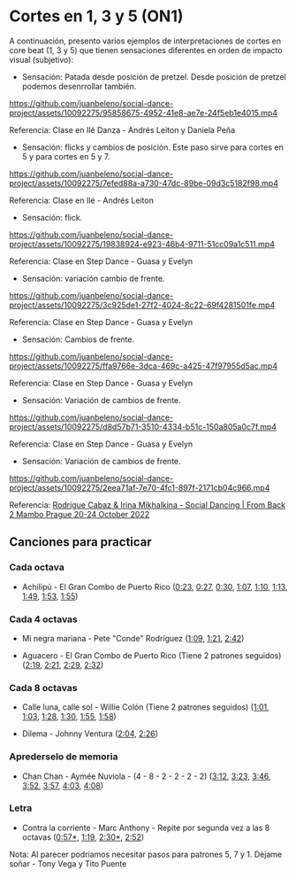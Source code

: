 # Cortes en 1, 3 y 5 (ON1)

A continuación, presento varios ejemplos de interpretaciones de cortes en core beat (1, 3 y 5) que tienen sensaciones diferentes en orden de impacto visual (subjetivo):


- Sensación: Patada desde posición de pretzel. Desde posición de pretzel podemos desenrrollar también.

https://github.com/juanbeleno/social-dance-project/assets/10092275/95858675-4952-41e8-ae7e-24f5eb1e4015.mp4

Referencia: Clase en Ilé Danza - Andrés Leiton y Daniela Peña


- Sensación: flicks y cambios de posición. Este paso sirve para cortes en 5 y para cortes en 5 y 7.

https://github.com/juanbeleno/social-dance-project/assets/10092275/7efed88a-a730-47dc-89be-09d3c5182f98.mp4

Referencia: Clase en Ilé - Andrés Leiton


- Sensación: flick.

https://github.com/juanbeleno/social-dance-project/assets/10092275/19838924-e923-46b4-9711-51cc09a1c511.mp4

Referencia: Clase en Step Dance - Guasa y Evelyn


- Sensación: variación cambio de frente.

https://github.com/juanbeleno/social-dance-project/assets/10092275/3c925de1-27f2-4024-8c22-69f4281501fe.mp4

Referencia: Clase en Step Dance - Guasa y Evelyn


- Sensación: Cambios de frente.

https://github.com/juanbeleno/social-dance-project/assets/10092275/ffa9766e-3dca-469c-a425-47f97955d5ac.mp4

Referencia: Clase en Step Dance - Guasa y Evelyn


- Sensación: Variación de cambios de frente.

https://github.com/juanbeleno/social-dance-project/assets/10092275/d8d57b71-3510-4334-b51c-150a805a0c7f.mp4

Referencia: Clase en Step Dance - Guasa y Evelyn


- Sensación: Variación de cambios de frente.

https://github.com/juanbeleno/social-dance-project/assets/10092275/2eea71af-7e70-4fc1-897f-2171cb04c966.mp4

Referencia: [Rodrigue Cabaz & Irina Mikhalkina - Social Dancing | From Back 2 Mambo Prague 20-24 October 2022](https://youtu.be/EwDtcsb-KAc?si=Qf_gPrCOuIK7PycS&t=11)


## Canciones para practicar

### Cada octava

- Achilipú - El Gran Combo de Puerto Rico ([0:23](https://youtu.be/87LR5r8WYX4?si=e3ZEPjkJXvHsUs6w&t=23), [0:27](https://youtu.be/87LR5r8WYX4?si=IGFl6QPNpXhQG6kx&t=27), [0:30](https://youtu.be/87LR5r8WYX4?si=7mNa5o23vnmRbZ0-&t=30), [1:07](https://youtu.be/87LR5r8WYX4?si=t9SmHVJSDqoO7HUH&t=67), [1:10](https://youtu.be/87LR5r8WYX4?si=OY_NYDprLOSuPRny&t=70), [1:13](https://youtu.be/87LR5r8WYX4?si=RVkAjxc_HMm7pDHT&t=73), [1:49](https://youtu.be/87LR5r8WYX4?si=LlIBPk3gQkpXrFer&t=109), [1:53](https://youtu.be/87LR5r8WYX4?si=2ORvfAANBBym6E4s&t=113), [1:55](https://youtu.be/87LR5r8WYX4?si=6Suh8SvlS4wfP1Cc&t=115))

### Cada 4 octavas

- Mi negra mariana - Pete "Conde" Rodríguez ([1:09](https://youtu.be/RKf2AYtLvc8?si=yWRVn-qbit2-E2Zo&t=69), [1:21](https://youtu.be/RKf2AYtLvc8?si=m0wS6xRe1Lqi6CWb&t=81), [2:42](https://youtu.be/RKf2AYtLvc8?si=6xx67lwkCiucc0Vr&t=162))

- Aguacero - El Gran Combo de Puerto Rico (Tiene 2 patrones seguidos) ([2:19](https://youtu.be/PDZkbHNDbwo?si=HWw_IKGnHmLYB8gz&t=139), [2:21](https://youtu.be/PDZkbHNDbwo?si=oZ1ViYx00Pojq9KG&t=141), [2:29](https://youtu.be/PDZkbHNDbwo?si=Iqxac9iCKB-fF1KW&t=149), [2:32](https://youtu.be/PDZkbHNDbwo?si=hbO72WhWKb-P7N8F&t=152))

### Cada 8 octavas
- Calle luna, calle sol - Willie Colón (Tiene 2 patrones seguidos) ([1:01](https://youtu.be/Phy-i5oPJJ0?si=xV6FWymJdDzL2Cc7&t=61), [1:03](https://youtu.be/Phy-i5oPJJ0?si=HVx7cr909SjjW8dX&t=63), [1:28](https://youtu.be/Phy-i5oPJJ0?si=kvrgzBdXK5u42H_-&t=88), [1:30](https://youtu.be/Phy-i5oPJJ0?si=OsLIpFXr0Rc7gemM&t=90), [1:55](https://youtu.be/Phy-i5oPJJ0?si=Bp2L5RutPE3vLfbr&t=115), [1:58](https://youtu.be/Phy-i5oPJJ0?si=rSVd9H-4t7Uqvu0V&t=118))

- Dilema - Johnny Ventura ([2:04](https://youtu.be/vYNHgJ7Udcw?si=59vNDTJli-sxXMjJ&t=124), [2:26](https://youtu.be/vYNHgJ7Udcw?si=t4OoIqe14_sIfElE&t=146))

### Aprederselo de memoria

- Chan Chan - Aymée Nuviola - (4 - 8 - 2 - 2 - 2 - 2) ([3:12](https://youtu.be/uJwotH7-9lQ?si=5sy3SRPAZSjg64Se&t=192), [3:23](https://youtu.be/uJwotH7-9lQ?si=5oKC4_zzk_wbCFNj&t=203), [3:46](https://youtu.be/uJwotH7-9lQ?si=5Jh4sYNmCLeWuJC7&t=226), [3:52](https://youtu.be/uJwotH7-9lQ?si=1MGEMNpjvHRCtqoR&t=232), [3:57](https://youtu.be/uJwotH7-9lQ?si=N-C0dbyhlyTYr8SI&t=237), [4:03](https://youtu.be/uJwotH7-9lQ?si=G5CEa_-hzAZmeqpT&t=243), [4:08](https://youtu.be/uJwotH7-9lQ?si=d2fQPpW-IxXPtlHk&t=248))

### Letra

- Contra la corriente - Marc Anthony - Repite por segunda vez a las 8 octavas ([0:57*](https://youtu.be/421JK0r1KKk?si=jKsa3O83kOL2dhAl&t=57), [1:19](https://youtu.be/421JK0r1KKk?si=TXIaU9dfe2nI8ig8&t=79), [2:30*](https://youtu.be/421JK0r1KKk?si=QMbuSOaqEqnor36g&t=150), [2:52](https://youtu.be/421JK0r1KKk?si=kxMRSS5M2UuHRS5l&t=172))

Nota: Al parecer podriamos necesitar pasos para patrones 5, 7 y 1. Dèjame soñar - Tony Vega y Tito Puente
